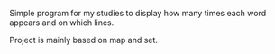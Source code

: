 Simple program for my studies to display how many times each word appears
and on which lines.

Project is mainly based on map and set.
